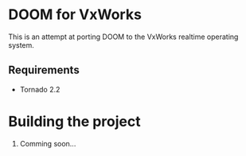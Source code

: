# DOOM for VxWorks
This is an attempt at porting DOOM to the VxWorks realtime operating system.

## Requirements

* Tornado 2.2

# Building the project

1. Comming soon...
